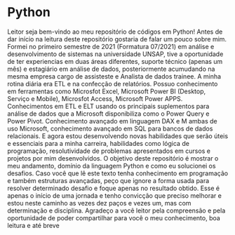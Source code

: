 # Python
 Leitor seja bem-vindo ao meu repositório de códigos em Python!
 Antes de dar início na leitura deste repositório gostaria de falar um pouco sobre mim.
 Formei no primeiro semestre de 2021 (Formatura 07/2021) em análise e desenvolvimento de sistemas na universidade UNSAP, tive a oportunidade de ter experiencias em duas 
 áreas diferentes, suporte técnico (apenas um mês) e estagiário em análise de dados, posteriormente acumudando na mesma empresa cargo de assisteste e Analista de dados 
 trainee. A minha rotina diária era ETL e na confecção de relatórios.
 Possuo conhecimento em ferramentas como Microsfot Excel, Microsoft Power BI (Desktop, Serviço e Mobile), Microsfot Access, Microsoft Power APPS.
 Conhecimentos em ETL e ELT usando os principais suplementos para análise de dados que a Microsoft disponibiliza como o Power Query e Power Pivot.
 Conhecimento avançado em linguagem DAX e M ambas de uso Microsoft, conhecimento avançado em SQL para bancos de dados relacionais.
 E agora estou desenvolvendo novas habilidades que serão úteis e essenciais para a minha carreira, habilidades como lógica de programação, resolutividade de problemas 
 apresentados em cursos e projetos por mim desenvolvidos. O objetivo deste repositório é mostrar o meu andamento, domínio da linguagem Python e como eu solucionei os 
desafios.
 Caso você que lê este texto tenha conhecimento em programação e também estruturas avançadas, peço que ignore a forma usada para resolver determinado desafio e foque
 apenas no resultado obtido. Esse é apenas o início de uma jornada e tenho convicção que preciso melhorar e estou neste caminho as vezes dez paços e vezes um, mas com
 determinação e disciplina.
 Agradeço a você leitor pela compreensão e pela oportunidade de poder compartilhar para você o meu conhecimento, boa leitura e até breve

